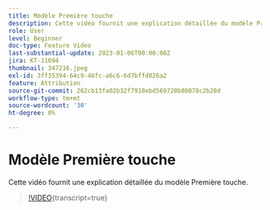 ```yaml
---
title: Modèle Première touche
description: Cette vidéo fournit une explication détaillée du modèle Première touche.
role: User
level: Beginner
doc-type: Feature Video
last-substantial-update: 2023-01-06T00:00:00Z
jira: KT-11694
thumbnail: 347216.jpeg
exl-id: 3ff35394-64c9-46fc-a6c6-6d7bffd026a2
feature: Attribution
source-git-commit: 262cb13fa02b32f7918ebd569720b80078c2b28d
workflow-type: tm+mt
source-wordcount: '30'
ht-degree: 0%

---
```


# Modèle Première touche

Cette vidéo fournit une explication détaillée du modèle Première touche.

>[!VIDEO](https://video.tv.adobe.com/v/3421373/?learn=on&captions=fre_fr){transcript=true}
